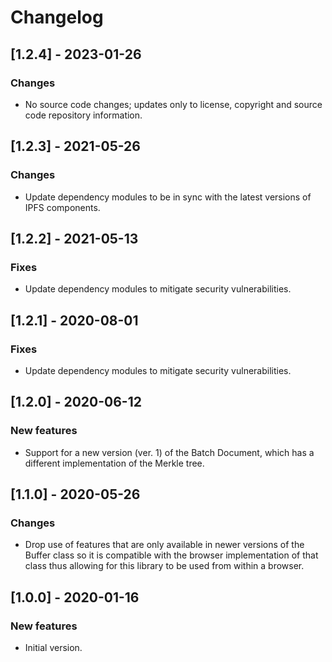 # Changelog

## [1.2.4] - 2023-01-26

### Changes
- No source code changes; updates only to license, copyright and source code repository information.

## [1.2.3] - 2021-05-26

### Changes
- Update dependency modules to be in sync with the latest versions of IPFS components.

## [1.2.2] - 2021-05-13

### Fixes
- Update dependency modules to mitigate security vulnerabilities.

## [1.2.1] - 2020-08-01

### Fixes
- Update dependency modules to mitigate security vulnerabilities.

## [1.2.0] - 2020-06-12

### New features
- Support for a new version (ver. 1) of the Batch Document, which has a different implementation of the Merkle tree.

## [1.1.0] - 2020-05-26

### Changes
- Drop use of features that are only available in newer versions of the Buffer class so it is compatible with the
 browser implementation of that class thus allowing for this library to be used from within a browser.

## [1.0.0] - 2020-01-16

### New features
- Initial version.
